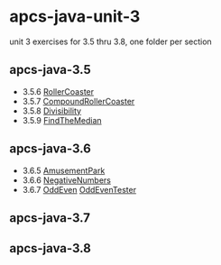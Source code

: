# apcs-java-unit-3
unit 3 exercises for 3.5 thru 3.8, one folder per section

## apcs-java-3.5
* 3.5.6 [RollerCoaster](apcs-java-3.5/RollerCoaster.java)
* 3.5.7 [CompoundRollerCoaster](apcs-java-3.5/CompoundCoaster.java)
* 3.5.8 [Divisibility](apcs-java-3.5/Divisibility.java)
* 3.5.9 [FindTheMedian](apcs-java-3.5/FindMedian.java)

## apcs-java-3.6
* 3.6.5 [AmusementPark](apcs-java-3.6/AmusementPark.java)
* 3.6.6 [NegativeNumbers](apcs-java-3.6/NegativeNumbers.java)
* 3.6.7 [OddEven](apcs-java-3.6/OddEven.java)
        [OddEvenTester](apcs-java-3.6/OddEvenTester.java)

## apcs-java-3.7


## apcs-java-3.8
